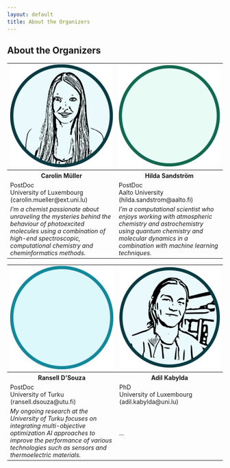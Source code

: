 ```yaml
---
layout: default
title: About the Organizers
---
```


## About the Organizers

<table>
  <tr>
  <td width="300"> 
    <img width=250 src='https://raw.githubusercontent.com/ESTML/ESTML.github.io/main/assets/img/carolin_mueller.png'> 
  </td>
  <td width="300"> 
    <img width=250 src='https://raw.githubusercontent.com/ESTML/ESTML.github.io/main/assets/img/hilda_sandstroem.png'>
  </td>
</tr>
<tr>
  <th> Carolin Müller </th>
  <th> Hilda Sandström </th>
</tr>
<tr>
  <td> PostDoc <br> University of Luxembourg <br> (carolin.mueller@ext.uni.lu) </td>
  <td> PostDoc <br> Aalto University <br> (hilda.sandstrom@aalto.fi) </td>
</tr>
<tr>
  <td width="300"> <i> I’m a chemist passionate about unraveling the mysteries behind the behaviour of photoexcited molecules using a combination of high-end spectroscopic, computational chemistry and cheminformatics methods. </i> </td>
  <td width="300"> <i> I’m a computational scientist who enjoys working with atmospheric chemistry and astrochemistry using quantum chemistry and molecular dynamics in a combination with machine learning techniques. </i> </td>
</tr>
</table>

<table>
  <tr>
  <td width="300"> 
    <img width=250 src='https://raw.githubusercontent.com/ESTML/ESTML.github.io/main/assets/img/ransell_dsouza.png'>
  </td>
  <td width="300"> 
    <img width=250 src='https://raw.githubusercontent.com/ESTML/ESTML.github.io/main/assets/img/adil_kabylda.png'>
  </td>
</tr>
<tr>
  <th> Ransell D'Souza </th>
  <th> Adil Kabylda </th>
</tr> 
<tr>
  <td> PostDoc <br> University of Turku <br> (ransell.dsouza@utu.fi) </td>
  <td> PhD <br> University of Luxembourg <br> (adil.kabylda@uni.lu) </td>
</tr>

<tr>
  <td width="300"> <i> My ongoing research at the University of Turku focuses on integrating multi-objective optimization AI approaches to improve the performance of various technologies such as sensors and thermoelectric materials. </i> </td>
  <td width="300"> <i> ... </i> </td>
</tr>
</table>

